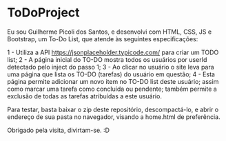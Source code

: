 # ToDoProject
Eu sou Guilherme Picoli dos Santos, e desenvolvi com HTML, CSS, JS e Bootstrap, um To-Do List, que atende às seguintes especificações:

1 - Utiliza a API https://jsonplaceholder.typicode.com/ para criar um TODO list;
2 - A página inicial do TO-DO  mostra todos os usuários por userId detectado pelo inject do passo 1;
3 - Ao clicar no usuário o site leva para uma página que lista os TO-DO (tarefas) do usuário em questão;
4 - Esta página permite adicionar um novo item no TO-DO list deste usuário; assim como marcar uma tarefa como concluída ou pendente; também permite a exclusão de todas as tarefas atribuídas a este usuário.


Para testar, basta baixar o zip deste repositório, descompactá-lo, e abrir o endereço de sua pasta no navegador, visando a home.html de preferência.

Obrigado pela visita, divirtam-se. :D
